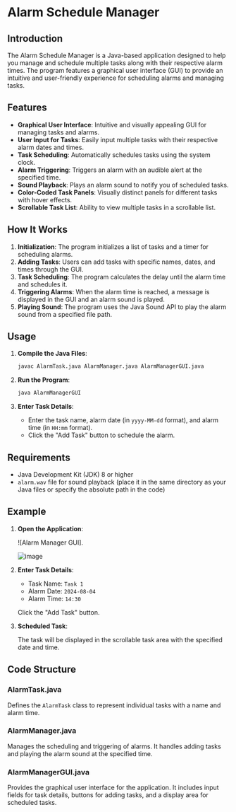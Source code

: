 # Alarm Schedule Manager

## Introduction

The Alarm Schedule Manager is a Java-based application designed to help you manage and schedule multiple tasks along with their respective alarm times. The program features a graphical user interface (GUI) to provide an intuitive and user-friendly experience for scheduling alarms and managing tasks.

## Features

- **Graphical User Interface**: Intuitive and visually appealing GUI for managing tasks and alarms.
- **User Input for Tasks**: Easily input multiple tasks with their respective alarm dates and times.
- **Task Scheduling**: Automatically schedules tasks using the system clock.
- **Alarm Triggering**: Triggers an alarm with an audible alert at the specified time.
- **Sound Playback**: Plays an alarm sound to notify you of scheduled tasks.
- **Color-Coded Task Panels**: Visually distinct panels for different tasks with hover effects.
- **Scrollable Task List**: Ability to view multiple tasks in a scrollable list.

## How It Works

1. **Initialization**: The program initializes a list of tasks and a timer for scheduling alarms.
2. **Adding Tasks**: Users can add tasks with specific names, dates, and times through the GUI.
3. **Task Scheduling**: The program calculates the delay until the alarm time and schedules it.
4. **Triggering Alarms**: When the alarm time is reached, a message is displayed in the GUI and an alarm sound is played.
5. **Playing Sound**: The program uses the Java Sound API to play the alarm sound from a specified file path.

## Usage

1. **Compile the Java Files**:

    ```bash
    javac AlarmTask.java AlarmManager.java AlarmManagerGUI.java
    ```

2. **Run the Program**:

    ```bash
    java AlarmManagerGUI
    ```

3. **Enter Task Details**:

    - Enter the task name, alarm date (in `yyyy-MM-dd` format), and alarm time (in `HH:mm` format).
    - Click the "Add Task" button to schedule the alarm.

## Requirements

- Java Development Kit (JDK) 8 or higher
- `alarm.wav` file for sound playback (place it in the same directory as your Java files or specify the absolute path in the code)

## Example

1. **Open the Application**:

    ![Alarm Manager GUI].

   ![image](https://github.com/user-attachments/assets/8b55051a-3801-439c-8827-d1ecd0cb1488)


3. **Enter Task Details**:

    - Task Name: `Task 1`
    - Alarm Date: `2024-08-04`
    - Alarm Time: `14:30`

    Click the "Add Task" button.

4. **Scheduled Task**:

    The task will be displayed in the scrollable task area with the specified date and time.

## Code Structure

### AlarmTask.java

Defines the `AlarmTask` class to represent individual tasks with a name and alarm time.

### AlarmManager.java

Manages the scheduling and triggering of alarms. It handles adding tasks and playing the alarm sound at the specified time.

### AlarmManagerGUI.java

Provides the graphical user interface for the application. It includes input fields for task details, buttons for adding tasks, and a display area for scheduled tasks.
